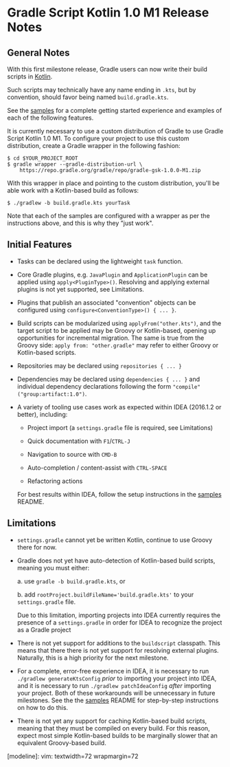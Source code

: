 Gradle Script Kotlin 1.0 M1 Release Notes
=========================================

General Notes
-------------

With this first milestone release, Gradle users can now write their
build scripts in [Kotlin](http://kotlinlang.org).

Such scripts may technically have any name ending in `.kts`, but by
convention, should favor being named `build.gradle.kts`.

See the [samples][1] for a complete getting started experience and
examples of each of the following features.

It is currently necessary to use a custom distribution of Gradle to use
Gradle Script Kotlin 1.0 M1. To configure your project to use this
custom distribution, create a Gradle wrapper in the following fashion:

    $ cd $YOUR_PROJECT_ROOT
    $ gradle wrapper --gradle-distribution-url \
        https://repo.gradle.org/gradle/repo/gradle-gsk-1.0.0-M1.zip

With this wrapper in place and pointing to the custom distribution,
you'll be able work with a Kotlin-based build as follows:

    $ ./gradlew -b build.gradle.kts yourTask

Note that each of the samples are configured with a wrapper as per the
instructions above, and this is why they "just work".


Initial Features
----------------

 * Tasks can be declared using the lightweight `task` function.

 * Core Gradle plugins, e.g. `JavaPlugin` and `ApplicationPlugin` can be
   applied using `apply<PluginType>()`. Resolving and applying external
   plugins is not yet supported, see Limitations.

 * Plugins that publish an associated "convention" objects can be
   configured using `configure<ConventionType>() { ... }`.

 * Build scripts can be modularized using `applyFrom("other.kts")`, and
   the target script to be applied may be Groovy or Kotlin-based,
   opening up opportunities for incremental migration. The same is true
   from the Groovy side: `apply from: "other.gradle"` may refer to
   either Groovy or Kotlin-based scripts.

 * Repositories may be declared using `repositories { ... }`

 * Dependencies may be declared using `dependencies { ... }` and
   individual dependency declarations following the form
   `"compile"("group:artifact:1.0")`.

 * A variety of tooling use cases work as expected within IDEA (2016.1.2
   or better), including:

   - Project import (a `settings.gradle` file is required, see
     Limitations)

   - Quick documentation with `F1`/`CTRL-J`

   - Navigation to source with `CMD-B`

   - Auto-completion / content-assist with `CTRL-SPACE`

   - Refactoring actions

   For best results within IDEA, follow the setup instructions in the
   [samples][1] README.


Limitations
-----------

 * `settings.gradle` cannot yet be written Kotlin, continue to use
   Groovy there for now.

 * Gradle does not yet have auto-detection of Kotlin-based build
   scripts, meaning you must either:

   a. use `gradle -b build.gradle.kts`, or

   b. add `rootProject.buildFileName='build.gradle.kts'` to your
   `settings.gradle` file.

   Due to this limitation, importing projects into IDEA currently
   requires the presence of a `settings.gradle` in order for IDEA to
   recognize the project as a Gradle project

 * There is not yet support for additions to the `buildscript`
   classpath. This means that there there is not yet support for
   resolving external plugins. Naturally, this is a high priority for
   the next milestone.

 * For a complete, error-free experience in IDEA, it is necessary to run
   `./gradlew generateKtsConfig` _prior_ to importing your project into
   IDEA, and it is necessary to run `./gradlew patchIdeaConfig` _after_
   importing your project. Both of these workarounds will be unnecessary
   in future milestones. See the the [samples][1] README for
   step-by-step instructions on how to do this.

 * There is not yet any support for caching Kotlin-based build scripts,
   meaning that they must be compiled on every build. For this reason,
   expect most simple Kotlin-based builds to be marginally slower that
   an equivalent Groovy-based build.


[1]: https://github.com/gradle/gradle-script-kotlin/tree/v1.0.0-M1/samples
[modeline]: vim: textwidth=72 wrapmargin=72
